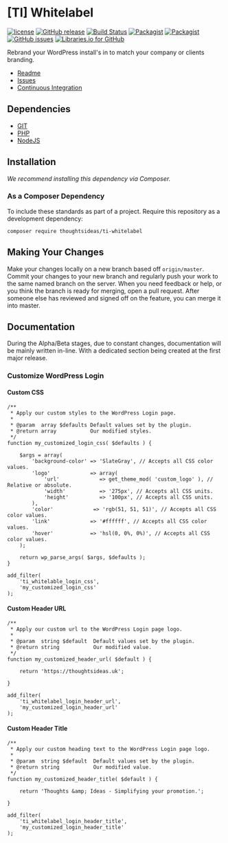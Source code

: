 # [TI] Whitelabel

[![license](https://img.shields.io/github/license/thoughtsideas/ti-whitelabel.svg)](https://github.com/thoughtsideas/ti-whitelabel)  [![GitHub release](https://img.shields.io/github/release/thoughtsideas/ti-whitelabel.svg)](https://github.com/thoughtsideas/ti-whitelabel)  [![Build Status](https://travis-ci.org/thoughtsideas/ti-whitelabel.svg?branch=master)](https://travis-ci.org/thoughtsideas/ti-whitelabel)  [![Packagist](https://img.shields.io/packagist/v/thoughtsideas/ti-whitelabel.svg)](https://packagist.org/packages/thoughtsideas/ti-whitelabel)  [![Packagist](https://img.shields.io/packagist/dt/thoughtsideas/ti-whitelabel.svg)](https://packagist.org/packages/thoughtsideas/ti-whitelabel)  [![GitHub issues](https://img.shields.io/github/issues/thoughtsideas/ti-whitelabel.svg)](https://github.com/thoughtsideas/ti-whitelabel)  [![Libraries.io for GitHub](https://img.shields.io/librariesio/github/thoughtsideas/ti-whitelabel.svg)](https://github.com/thoughtsideas/ti-whitelabel)

Rebrand your WordPress install's in to match your company or clients branding.

- [Readme](https://github.com/thoughtsideas/ti-whitelabel/blob/master/readme.md)
- [Issues](https://github.com/thoughtsideas/ti-whitelabel/issues/)
- [Continuous Integration](/#0)

## Dependencies

- [GIT](https://git-scm.com/downloads/)
- [PHP](http://www.php.net/)
- [NodeJS](https://nodejs.org/)

## Installation

*We recommend installing this dependency via Composer.*

### As a Composer Dependency

To include these standards as part of a project. Require this repository
as a development dependency:

```
composer require thoughtsideas/ti-whitelabel
```

## Making Your Changes

Make your changes locally on a new branch based off `origin/master`. Commit your changes to your new branch and regularly push your work to the same named branch on the server.
When you need feedback or help, or you think the branch is ready for merging, open a pull request.
After someone else has reviewed and signed off on the feature, you can merge it into master.

## Documentation

During the Alpha/Beta stages, due to constant changes, documentation will be mainly written in-line. With a dedicated section being created at the first major release.

### Customize WordPress Login

#### Custom CSS

```
/**
 * Apply our custom styles to the WordPress Login page.
 *
 * @param  array $defaults Default values set by the plugin.
 * @return array           Our modified styles.
 */
function my_customized_login_css( $defaults ) {

	$args = array(
		'background-color' => 'SlateGray', // Accepts all CSS color values.
		'logo'             => array(
			'url'             => get_theme_mod( 'custom_logo' ), // Relative or absolute.
			'width'           => '275px', // Accepts all CSS units.
			'height'          => '100px', // Accepts all CSS units.
		),
		'color'             => 'rgb(51, 51, 51)', // Accepts all CSS color values.
		'link'             => '#ffffff', // Accepts all CSS color values.
		'hover'            => 'hsl(0, 0%, 0%)', // Accepts all CSS color values.
	);

	return wp_parse_args( $args, $defaults );
}

add_filter(
	'ti_whitelable_login_css',
	'my_customized_login_css'
);
```

#### Custom Header URL

```
/**
 * Apply our custom url to the WordPress Login page logo.
 *
 * @param  string $default  Default values set by the plugin.
 * @return string           Our modified value.
 */
function my_customized_header_url( $default ) {

	return 'https://thoughtsideas.uk';

}

add_filter(
	'ti_whitelabel_login_header_url',
	'my_customized_login_header_url'
);
```

#### Custom Header Title

```
/**
 * Apply our custom heading text to the WordPress Login page logo.
 *
 * @param  string $default  Default values set by the plugin.
 * @return string           Our modified value.
 */
function my_customized_header_title( $default ) {

	return 'Thoughts &amp; Ideas - Simplifying your promotion.';

}

add_filter(
	'ti_whitelabel_login_header_title',
	'my_customized_login_header_title'
);
```
